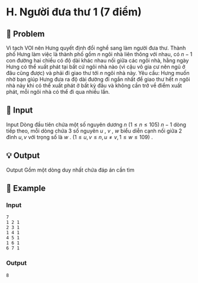 # H. Người đưa thư 1 (7 điểm)

## 📖 Problem

Vì tạch VOI nên Hưng quyết định đổi nghề sang làm người đưa thư.
Thành phố Hưng làm việc là thành phố gồm
$n$
ngôi nhà liên thông với nhau, có
$n- 1$
con đường hai chiều có độ dài khác nhau nối giữa các ngôi nhà, hằng ngày Hưng có thể xuất phát tại bất cứ ngôi nhà nào (vì cậu vô gia cư nên ngủ ở đâu cũng được) và phải đi giao thư tới
$n$
ngôi nhà này.
Yêu cầu:
Hưng muốn nhờ bạn giúp Hưng đưa ra độ dài đường đi ngắn nhất để giao thư hết
$n$
ngôi nhà này khi có thể xuất phát ở bất kỳ đâu và không cần trở về điểm xuất phát, mỗi ngôi nhà có thể đi qua nhiều lần.


## 🧩 Input

Input
Dòng đầu tiên chứa một số nguyên dương
$n$
$(1 ≤n≤ 105)$
$n- 1$
dòng tiếp theo, mỗi dòng chứa
$3$
số nguyên
$u$
,
$v$
,
$w$
biểu diễn cạnh nối giữa
$2$
đỉnh
$u,v$
với trọng số là
$w$
.
$(1 ≤u,v≤n,u≠v, 1 ≤w≤ 109)$
.


## 💡 Output

Output
Gồm một dòng duy nhất chứa đáp án cần tìm


## 🧠 Example

### Input

```text
7
1 2 1
2 3 1
1 4 1
4 5 1
1 6 1
6 7 1
```

### Output

```text
8
```


